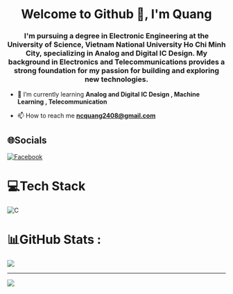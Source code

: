 <h1 align="center">Welcome to Github 👋, I'm Quang</h1>
<h3 align="center">I'm pursuing a degree in Electronic Engineering at the University of Science, Vietnam National University Ho Chi Minh City, specializing in Analog and Digital IC Design. My background in Electronics and Telecommunications provides a strong foundation for my passion for building and exploring new technologies.</h3>

- 🌱 I’m currently learning **Analog and Digital IC Design , Machine Learning , Telecommunication**

- 📫 How to reach me **ncquang2408@gmail.com**

  
 ## 🌐Socials
[![Facebook](https://img.shields.io/badge/Facebook-%231877F2.svg?logo=Facebook&logoColor=white)]([//www.facebook.com/profile.php?id=100052394029430) 

# 💻Tech Stack
![C](https://img.shields.io/badge/c-%2300599C.svg?style=for-the-badge&logo=c&logoColor=white)


# 📊GitHub Stats :

![](https://github-readme-stats.vercel.app/api/top-langs/?username=ncquang2408&theme=dark&hide_border=false&include_all_commits=false&count_private=false&layout=compact)

---
[![](https://visitcount.itsvg.in/api?id=ncquang2408&icon=0&color=0)](https://visitcount.itsvg.in)

